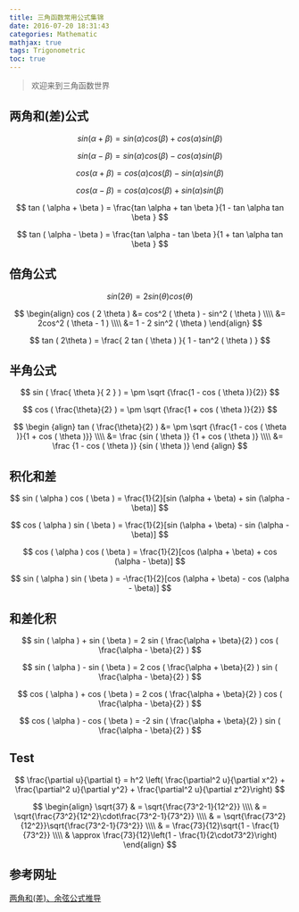 ```yaml
---
title: 三角函数常用公式集锦
date: 2016-07-20 18:31:43
categories: Mathematic
mathjax: true
tags: Trigonometric
toc: true
---
```


> 欢迎来到三角函数世界
<!-- More -->

## 两角和(差)公式
$$
sin ( \alpha + \beta ) = sin ( \alpha ) cos ( \beta ) + cos ( \alpha ) sin( \beta )
$$

$$
sin ( \alpha - \beta ) = sin ( \alpha ) cos ( \beta ) - cos ( \alpha ) sin ( \beta ) 
$$

$$
cos ( \alpha + \beta ) = cos ( \alpha ) cos ( \beta ) - sin ( \alpha ) sin ( \beta )
$$

$$
cos ( \alpha - \beta ) = cos ( \alpha ) cos ( \beta ) + sin ( \alpha ) sin ( \beta ) 
$$

$$
tan ( \alpha + \beta ) = \frac{tan \alpha + tan \beta }{1 - tan \alpha tan \beta }
$$

$$
tan ( \alpha - \beta ) = \frac{tan \alpha - tan \beta }{1 + tan \alpha tan \beta }
$$

## 倍角公式
$$
sin ( 2 \theta ) = 2sin ( \theta ) cos ( \theta )
$$

$$
\begin{align}
cos ( 2 \theta ) &= cos^2 ( \theta ) - sin^2 ( \theta ) \\\\
&= 2cos^2 ( \theta - 1 ) \\\\
&= 1 - 2 sin^2 ( \theta )
\end{align}
$$

$$
tan ( 2\theta ) = \frac{ 2 tan ( \theta ) }{ 1 - tan^2 ( \theta ) }
$$

## 半角公式
$$
sin ( \frac{ \theta }{ 2 } ) = \pm \sqrt {\frac{1 - cos ( \theta )}{2}}
$$

$$
cos ( \frac{\theta}{2} ) = \pm \sqrt {\frac{1 + cos ( \theta )}{2}}
$$

$$
\begin {align}
tan ( \frac{\theta}{2} ) &= \pm \sqrt {\frac{1 - cos ( \theta )}{1 + cos ( \theta )}} \\\\
&= \frac {sin ( \theta )} {1 + cos ( \theta )} \\\\
&= \frac {1 - cos ( \theta )} {sin ( \theta )}
\end {align}
$$

## 积化和差
$$
sin ( \alpha ) cos ( \beta ) = \frac{1}{2}[sin (\alpha + \beta) + sin (\alpha - \beta)]
$$

$$
cos ( \alpha ) sin ( \beta ) = \frac{1}{2}[sin (\alpha + \beta) - sin (\alpha - \beta)]
$$

$$
cos ( \alpha ) cos ( \beta ) = \frac{1}{2}[cos (\alpha + \beta) + cos (\alpha - \beta)]
$$

$$
sin ( \alpha ) sin ( \beta ) = -\frac{1}{2}[cos (\alpha + \beta) - cos (\alpha - \beta)]
$$

## 和差化积
$$
sin ( \alpha ) + sin ( \beta ) = 2 sin ( \frac{\alpha + \beta}{2} ) cos ( \frac{\alpha - \beta}{2} )
$$

$$
sin ( \alpha ) - sin ( \beta ) = 2 cos ( \frac{\alpha + \beta}{2} ) sin ( \frac{\alpha - \beta}{2} )
$$

$$
cos ( \alpha ) + cos ( \beta ) = 2 cos ( \frac{\alpha + \beta}{2} ) cos ( \frac{\alpha - \beta}{2} )
$$

$$
cos ( \alpha ) - cos ( \beta ) = -2 sin ( \frac{\alpha + \beta}{2} ) sin ( \frac{\alpha - \beta}{2} )
$$

## Test
$$
\frac{\partial u}{\partial t} = h^2 \left( \frac{\partial^2 u}{\partial x^2} + \frac{\partial^2 u}{\partial y^2} + \frac{\partial^2 u}{\partial z^2}\right)
$$

$$
\begin{align}
\sqrt{37} & = \sqrt{\frac{73^2-1}{12^2}} \\\\
 & = \sqrt{\frac{73^2}{12^2}\cdot\frac{73^2-1}{73^2}} \\\\
 & = \sqrt{\frac{73^2}{12^2}}\sqrt{\frac{73^2-1}{73^2}} \\\\
 & = \frac{73}{12}\sqrt{1 - \frac{1}{73^2}} \\\\
 & \approx \frac{73}{12}\left(1 - \frac{1}{2\cdot73^2}\right)
\end{align}
$$

## 参考网址
[两角和(差)、余弦公式推导](http://old.pep.com.cn/gzsxb/jszx/jxyj/201403/t20140321_1189326.htm "两角和与差的余弦公式的五种推导方法之对比")

